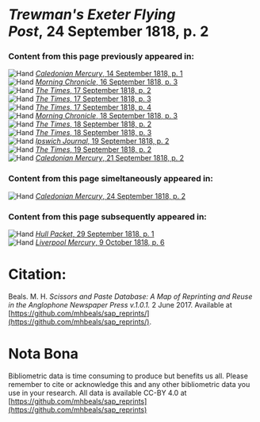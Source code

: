 # *Trewman's Exeter Flying Post*, 24 September 1818, p. 2  
  
### Content from this page previously appeared in:  
![Hand](http://scissorsandpaste.net/wp-content/uploads/2017/06/smallhandpointer.png) [*Caledonian Mercury*, 14 September 1818, p. 1](https://mhbeals.github.io/sap_html/Caledonian-Mercury/Caledonian-Mercury-14-September-1818-p-1)  
![Hand](http://scissorsandpaste.net/wp-content/uploads/2017/06/smallhandpointer.png) [*Morning Chronicle*, 16 September 1818, p. 3](https://mhbeals.github.io/sap_html/Morning-Chronicle/Morning-Chronicle-16-September-1818-p-3)  
![Hand](http://scissorsandpaste.net/wp-content/uploads/2017/06/smallhandpointer.png) [*The Times*, 17 September 1818, p. 2](https://mhbeals.github.io/sap_html/The-Times/The-Times-17-September-1818-p-2)  
![Hand](http://scissorsandpaste.net/wp-content/uploads/2017/06/smallhandpointer.png) [*The Times*, 17 September 1818, p. 3](https://mhbeals.github.io/sap_html/The-Times/The-Times-17-September-1818-p-3)  
![Hand](http://scissorsandpaste.net/wp-content/uploads/2017/06/smallhandpointer.png) [*The Times*, 17 September 1818, p. 4](https://mhbeals.github.io/sap_html/The-Times/The-Times-17-September-1818-p-4)  
![Hand](http://scissorsandpaste.net/wp-content/uploads/2017/06/smallhandpointer.png) [*Morning Chronicle*, 18 September 1818, p. 3](https://mhbeals.github.io/sap_html/Morning-Chronicle/Morning-Chronicle-18-September-1818-p-3)  
![Hand](http://scissorsandpaste.net/wp-content/uploads/2017/06/smallhandpointer.png) [*The Times*, 18 September 1818, p. 2](https://mhbeals.github.io/sap_html/The-Times/The-Times-18-September-1818-p-2)  
![Hand](http://scissorsandpaste.net/wp-content/uploads/2017/06/smallhandpointer.png) [*The Times*, 18 September 1818, p. 3](https://mhbeals.github.io/sap_html/The-Times/The-Times-18-September-1818-p-3)  
![Hand](http://scissorsandpaste.net/wp-content/uploads/2017/06/smallhandpointer.png) [*Ipswich Journal*, 19 September 1818, p. 2](https://mhbeals.github.io/sap_html/Ipswich-Journal/Ipswich-Journal-19-September-1818-p-2)  
![Hand](http://scissorsandpaste.net/wp-content/uploads/2017/06/smallhandpointer.png) [*The Times*, 19 September 1818, p. 2](https://mhbeals.github.io/sap_html/The-Times/The-Times-19-September-1818-p-2)  
![Hand](http://scissorsandpaste.net/wp-content/uploads/2017/06/smallhandpointer.png) [*Caledonian Mercury*, 21 September 1818, p. 2](https://mhbeals.github.io/sap_html/Caledonian-Mercury/Caledonian-Mercury-21-September-1818-p-2)  
  
### Content from this page simeltaneously appeared in:  
![Hand](http://scissorsandpaste.net/wp-content/uploads/2017/06/smallhandpointer.png) [*Caledonian Mercury*, 24 September 1818, p. 2](https://mhbeals.github.io/sap_html/Caledonian-Mercury/Caledonian-Mercury-24-September-1818-p-2)  
  
### Content from this page subsequently appeared in:  
![Hand](http://scissorsandpaste.net/wp-content/uploads/2017/06/smallhandpointer.png) [*Hull Packet*, 29 September 1818, p. 1](https://mhbeals.github.io/sap_html/Hull-Packet/Hull-Packet-29-September-1818-p-1)  
![Hand](http://scissorsandpaste.net/wp-content/uploads/2017/06/smallhandpointer.png) [*Liverpool Mercury*, 9 October 1818, p. 6](https://mhbeals.github.io/sap_html/Liverpool-Mercury/Liverpool-Mercury-9-October-1818-p-6)  


# Citation: 

Beals. M. H. *Scissors and Paste Database: A Map of Reprinting and Reuse in the Anglophone Newspaper Press v.1.0.1.* 2 June 2017. Available at [https://github.com/mhbeals/sap_reprints/](https://github.com/mhbeals/sap_reprints/). 

# Nota Bona

Bibliometric data is time consuming to produce but benefits us all. Please remember to cite or acknowledge this and any other bibliometric data you use in your research. All data is available CC-BY 4.0 at [https://github.com/mhbeals/sap_reprints](https://github.com/mhbeals/sap_reprints)